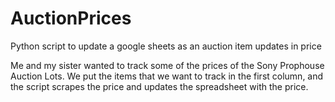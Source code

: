 # AuctionPrices
Python script to update a google sheets as an auction item updates in price

Me and my sister wanted to track some of the prices of the Sony Prophouse Auction Lots. We put the items that we want to track in the first column, and the script scrapes the price and updates the spreadsheet with the price.
